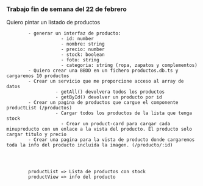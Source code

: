 ### Trabajo fin de semana del 22 de febrero
Quiero pintar un listado de productos

            - generar un interfaz de producto:
                        - id: number
                        - nombre: string
                        - precio: number
                        - stock: boolean
                        - foto: string
                        - categoria: string (ropa, zapatos y complementos)
            - Quiero crear una BBDD en un fichero productos.db.ts y cargaremos 10 productos
            - Crear un servicio que me proporcione acceso al array de datos
                      - getAll() devolvera todos los productos
                      - getById() devolver un producto por id
            - Crear un pagina de productos que cargue el componente productList (/productos)
                      - Cargar todos los productos de la lista que tenga stock
                        - Crear un product-card para cargar cada minuproducto con un enlace a la vista del producto. El producto solo cargar titulo y precio
            - Crear una pagina para la vista de producto donde cargaremos toda la info del producto incluida la imagen. (/producto/:id)




            productList => Lista de productos con stock
            productView => info del producto